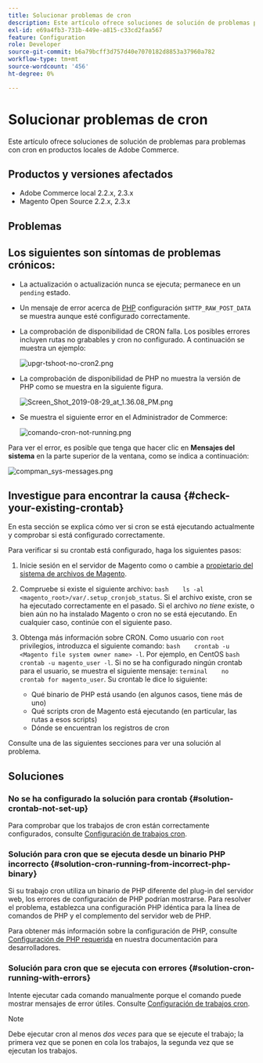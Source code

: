 ```yaml
---
title: Solucionar problemas de cron
description: Este artículo ofrece soluciones de solución de problemas para problemas con cron en productos locales de Adobe Commerce.
exl-id: e69a4fb3-731b-449e-a815-c33cd2faa567
feature: Configuration
role: Developer
source-git-commit: b6a79bcff3d757d40e7070182d8853a37960a782
workflow-type: tm+mt
source-wordcount: '456'
ht-degree: 0%

---
```


# Solucionar problemas de cron

Este artículo ofrece soluciones de solución de problemas para problemas con cron en productos locales de Adobe Commerce.

## Productos y versiones afectados

* Adobe Commerce local 2.2.x, 2.3.x
* Magento Open Source 2.2.x, 2.3.x

## Problemas

## Los siguientes son síntomas de problemas crónicos:

* La actualización o actualización nunca se ejecuta; permanece en un `pending` estado.
* Un mensaje de error acerca de [PHP](https://glossary.magento.com/php) configuración `$HTTP_RAW_POST_DATA` se muestra aunque esté configurado correctamente.
* La comprobación de disponibilidad de CRON falla. Los posibles errores incluyen rutas no grabables y cron no configurado. A continuación se muestra un ejemplo:

  ![upgr-tshoot-no-cron2.png](assets/upgr-tshoot-no-cron2.png)

* La comprobación de disponibilidad de PHP no muestra la versión de PHP como se muestra en la siguiente figura.

  ![Screen_Shot_2019-08-29_at_1.36.08_PM.png](assets/Screen_Shot_2019-08-29_at_1.36.08_PM.png)

* Se muestra el siguiente error en el Administrador de Commerce:

  ![comando-cron-not-running.png](assets/compman-cron-not-running.png)

Para ver el error, es posible que tenga que hacer clic en **Mensajes del sistema** en la parte superior de la ventana, como se indica a continuación:

![compman_sys-messages.png](assets/compman_sys-messages.png)

## Investigue para encontrar la causa {#check-your-existing-crontab}

En esta sección se explica cómo ver si cron se está ejecutando actualmente y comprobar si está configurado correctamente.

Para verificar si su crontab está configurado, haga los siguientes pasos:

1. Inicie sesión en el servidor de Magento como o cambie a [propietario del sistema de archivos de Magento](https://devdocs.magento.com/guides/v2.3/install-gde/prereq/file-sys-perms-over.html).
1. Compruebe si existe el siguiente archivo:    `bash    ls -al <magento_root>/var/.setup_cronjob_status`. Si el archivo existe, cron se ha ejecutado correctamente en el pasado. Si el archivo *no tiene* existe, o bien aún no ha instalado Magento o cron no se está ejecutando. En cualquier caso, continúe con el siguiente paso.
1. Obtenga más información sobre CRON. Como usuario con `root` privilegios, introduzca el siguiente comando:    `bash    crontab -u <Magento file system owner name> -l`. Por ejemplo, en CentOS `bash    crontab -u magento_user -l`.  Si no se ha configurado ningún crontab para el usuario, se muestra el siguiente mensaje:    `terminal    no crontab for magento_user`. Su crontab le dice lo siguiente:

   * Qué binario de PHP está usando (en algunos casos, tiene más de uno)
   * Qué scripts cron de Magento está ejecutando (en particular, las rutas a esos scripts)
   * Dónde se encuentran los registros de cron

Consulte una de las siguientes secciones para ver una solución al problema.

## Soluciones

### No se ha configurado la solución para crontab {#solution-crontab-not-set-up}

Para comprobar que los trabajos de cron están correctamente configurados, consulte [Configuración de trabajos cron](https://devdocs.magento.com/guides/v2.3/install-gde/install/post-install-config.html#post-install-cron).

### Solución para cron que se ejecuta desde un binario PHP incorrecto {#solution-cron-running-from-incorrect-php-binary}

Si su trabajo cron utiliza un binario de PHP diferente del plug-in del servidor web, los errores de configuración de PHP podrían mostrarse. Para resolver el problema, establezca una configuración PHP idéntica para la línea de comandos de PHP y el complemento del servidor web de PHP.

Para obtener más información sobre la configuración de PHP, consulte [Configuración de PHP requerida](https://devdocs.magento.com/guides/v2.3/install-gde/prereq/php-settings.html) en nuestra documentación para desarrolladores.

### Solución para cron que se ejecuta con errores {#solution-cron-running-with-errors}

Intente ejecutar cada comando manualmente porque el comando puede mostrar mensajes de error útiles. Consulte [Configuración de trabajos cron](https://devdocs.magento.com/guides/v2.3/install-gde/install/post-install-config.html#post-install-cron).

>[!NOTE]
>
>Debe ejecutar cron al menos *dos veces* para que se ejecute el trabajo; la primera vez que se ponen en cola los trabajos, la segunda vez que se ejecutan los trabajos.
